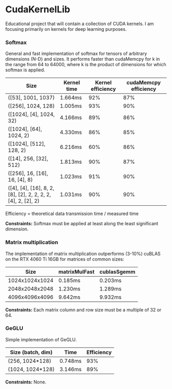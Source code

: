 # CudaKernelLib

Educational project that will contain a collection of CUDA kernels. I am focusing primarily on kernels for deep learning purposes.

### Softmax
General and fast implementation of softmax for tensors of arbitrary dimensions (N-D) and sizes. It performs faster than cudaMemcpy for k in the range from 64 to 64000, where k is the product of dimensions for which softmax is applied.

| Size | Kernel time | Kernel efficiency | cudaMemcpy efficiency |
|---|---|---|---|
| ([53], 1001, 1037) | 1.664ms | 92% | 87% |
| ([256], 1024, 128) | 1.005ms | 93% | 90% |
| ([1024], [4], 1024, 32) | 4.166ms | 89% | 86% |
| ([1024], [64], 1024, 2) | 4.330ms | 86% | 85% |
| ([1024], [512], 128, 2) | 6.216ms | 60% | 86% |
| ([14], 256, [32], 512) | 1.813ms | 90% | 87% |
| ([256], 16, [16], 16, [4], 8) | 1.023ms | 91% | 90% |
| ([4], [4], [16], 8, 2, [8], [2], 2, 2, 2, 2, [4], 2, [2], 2) | 1.031ms | 90% | 90% |

Efficiency = theoretical data transmission time / measured time

**Constraints:** Softmax must be applied at least along the least significant dimension.

### Matrix multiplication

The implementation of matrix multiplication outperforms (3-10%) cuBLAS on the RTX 4060 Ti 16GB for matrices of common sizes:

| Size | matrixMulFast | cublasSgemm |
|---|---|---|
| 1024x1024x1024 | 0.185ms | 0.203ms |
| 2048x2048x2048 | 1.230ms | 1.289ms |
| 4096x4096x4096 | 9.642ms | 9.932ms |

**Constraints:** Each matrix column and row size must be a multiple of 32 or 64.

### GeGLU

Simple implementation of GeGLU.

| Size (batch, dim) | Time | Efficiency |
|---|---|---|
| (256, 1024*128) | 0.748ms | 93% |
| (1024, 1024*128) | 3.146ms | 89% |

**Constraints:** None.
